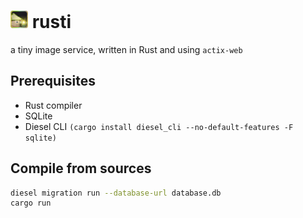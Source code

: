 <h1>
    <img src="./static/img/favicon.png" width=28> rusti
</h1>

a tiny image service, written in Rust and using `actix-web`

## Prerequisites

+ Rust compiler
+ SQLite
+ Diesel CLI `(cargo install diesel_cli --no-default-features -F sqlite)`

## Compile from sources

```bash
diesel migration run --database-url database.db
cargo run
```

